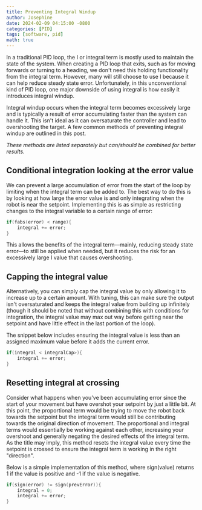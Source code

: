 ```yaml
---
title: Preventing Integral Windup
author: Josephine
date: 2024-02-09 04:15:00 -0800
categories: [PID]
tags: [software, pid]
math: true
---
```


In a traditional PID loop, the I or integral term is mostly used to maintain the state of the system. When creating a PID loop that exits, such as for moving forwards or turning to a heading, we don't need this holding functionality from the integral term. However, many will still choose to use I because it can help reduce steady state error. Unfortunately, in this unconventional kind of PID loop, one major downside of using integral is how easily it introduces integral windup.

Integral windup occurs when the integral term becomes excessively large and is typically a result of error accumulating faster than the system can handle it. This isn't ideal as it can oversaturate the controller and lead to overshooting the target. A few common methods of preventing integral windup are outlined in this post.

*These methods are listed separately but can/should be combined for better results.*

## Conditional integration looking at the error value
We can prevent a large accumulation of error from the start of the loop by limiting when the integral term can be added to. The best way to do this is by looking at how large the error value is and only integrating when the robot is near the setpoint. Implementing this is as simple as restricting changes to the integral variable to a certain range of error:

```cpp
if(fabs(error) < range){
    integral += error;
}
```

This allows the benefits of the integral term—mainly, reducing steady state error—to still be applied when needed, but it reduces the risk for an excessively large I value that causes overshooting.

## Capping the integral value
Alternatively, you can simply cap the integral value by only allowing it to increase up to a certain amount. With tuning, this can make sure the output isn't oversaturated and keeps the integral value from building up infinitely (though it should be noted that without combining this with conditions for integration, the integral value may max out way before getting near the setpoint and have little effect in the last portion of the loop).

The snippet below includes ensuring the integral value is less than an assigned maximum value before it adds the current error.

```cpp
if(integral < integralCap>){
    integral += error;
}
```

## Resetting integral at crossing
Consider what happens when you've been accumulating error since the start of your movement but have overshot your setpoint by just a little bit. At this point, the proportional term would be trying to move the robot back towards the setpoint but the integral term would still be contributing towards the original direction of movement. The proportional and integral terms would essentially be working against each other, increasing your overshoot and generally negating the desired effects of the integral term. As the title may imply, this method resets the integral value every time the setpoint is crossed to ensure the integral term is working in the right "direction".

Below is a simple implementation of this method, where sign(value) returns 1 if the value is positive and -1 if the value is negative.

```cpp
if(sign(error) != sign(prevError)){
    integral = 0;
    integral += error;
}
```